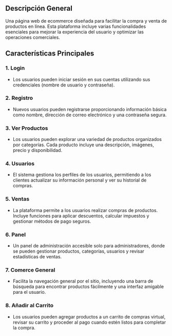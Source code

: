 ## Descripción General
Una página web de ecommerce diseñada para facilitar la compra y venta de productos en línea. Esta plataforma incluye varias funcionalidades esenciales para mejorar la experiencia del usuario y optimizar las operaciones comerciales.

## Características Principales

### 1. Login
- Los usuarios pueden iniciar sesión en sus cuentas utilizando sus credenciales (nombre de usuario y contraseña).

### 2. Registro
- Nuevos usuarios pueden registrarse proporcionando información básica como nombre, dirección de correo electrónico y una contraseña segura.

### 3. Ver Productos
- Los usuarios pueden explorar una variedad de productos organizados por categorías. Cada producto incluye una descripción, imágenes, precio y disponibilidad.

### 4. Usuarios
- El sistema gestiona los perfiles de los usuarios, permitiendo a los clientes actualizar su información personal y ver su historial de compras.

### 5. Ventas
- La plataforma permite a los usuarios realizar compras de productos. Incluye funciones para aplicar descuentos, calcular impuestos y gestionar métodos de pago seguros.

### 6. Panel
- Un panel de administración accesible solo para administradores, donde se pueden gestionar productos, categorías, usuarios y revisar estadísticas de ventas.

### 7. Comerce General
- Facilita la navegación general por el sitio, incluyendo una barra de búsqueda para encontrar productos fácilmente y una interfaz amigable para el usuario.

### 8. Añadir al Carrito
- Los usuarios pueden agregar productos a un carrito de compras virtual, revisar su carrito y proceder al pago cuando estén listos para completar la compra.
